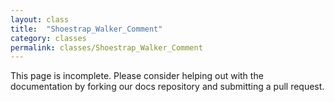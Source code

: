 ```yaml
---
layout: class
title:  "Shoestrap_Walker_Comment"
category: classes
permalink: classes/Shoestrap_Walker_Comment
---
```


This page is incomplete. Please consider helping out with the documentation by forking our docs repository and submitting a pull request.